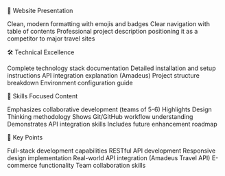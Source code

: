 🎯 Website Presentation

Clean, modern formatting with emojis and badges
Clear navigation with table of contents
Professional project description positioning it as a competitor to major travel sites

🛠 Technical Excellence

Complete technology stack documentation
Detailed installation and setup instructions
API integration explanation (Amadeus)
Project structure breakdown
Environment configuration guide

💼 Skills Focused Content

Emphasizes collaborative development (teams of 5-6)
Highlights Design Thinking methodology
Shows Git/GitHub workflow understanding
Demonstrates API integration skills
Includes future enhancement roadmap

🌟 Key Points

Full-stack development capabilities
RESTful API development
Responsive design implementation
Real-world API integration (Amadeus Travel API)
E-commerce functionality
Team collaboration skills

